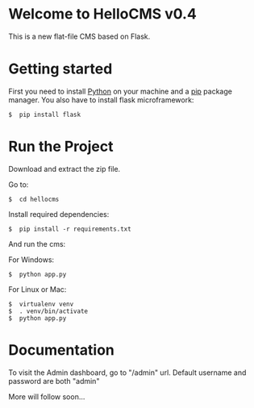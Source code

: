 # Welcome to HelloCMS v0.4

This is a new flat-file CMS based on Flask.

# Getting started

First you need to install [Python](https://www.python.org/downloads/) on your machine and a [pip](https://pip.pypa.io/en/stable/installing/) package manager.
You also have to install flask microframework:

```
$  pip install flask
```

# Run the Project

Download and extract the zip file.

Go to:
```
$  cd hellocms
```
Install required dependencies:
```
$  pip install -r requirements.txt
```
And run the cms:

For Windows:
```
$  python app.py
```
For Linux or Mac:
```
$  virtualenv venv
$  . venv/bin/activate
$  python app.py
```

# Documentation

To visit the Admin dashboard, go to "/admin" url.
Default username and password are both "admin"

More will follow soon...


